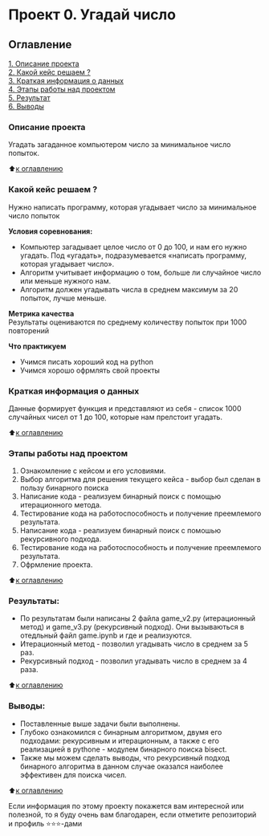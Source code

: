 # Проект 0. Угадай число

## Оглавление  
[1. Описание проекта](https://github.com/Serstefs/sfds/tree/main/Progect_0/README.md#Описание-проекта)  
[2. Какой кейс решаем ?](https://github.com/Serstefs/sfds/tree/main/Progect_0/README.md#Какой-кейс-решаем)  
[3. Краткая информация о данных](https://github.com/Serstefs/sfds/tree/main/Progect_0/README.md#Краткая-информация-о-данных)  
[4. Этапы работы над проектом](https://github.com/Serstefs/sfds/tree/main/Progect_0/README.md#Этапы-работы-над-проектом)  
[5. Результат](https://github.com/Serstefs/sfds/tree/main/Progect_0/README.md#Результат)    
[6. Выводы](https://github.com/Serstefs/sfds/tree/main/Progect_0/README.md#Выводы) 

### Описание проекта    
Угадать загаданное компьютером число за минимальное число попыток.

:arrow_up:[к оглавлению](https://github.com/Serstefs/sfds/tree/main/Progect_0/README.md#Оглавление)


### Какой кейс решаем ?    
Нужно написать программу, которая угадывает число за минимальное число попыток

**Условия соревнования:**  
- Компьютер загадывает целое число от 0 до 100, и нам его нужно угадать. Под «угадать», подразумевается «написать программу, которая угадывает число».
- Алгоритм учитывает информацию о том, больше ли случайное число или меньше нужного нам.
- Алгоритм должен угадывать числа в среднем максимум за 20 попыток, лучше меньше.

**Метрика качества**     
Результаты оцениваются по среднему количеству попыток при 1000 повторений

**Что практикуем**     
- Учимся писать хороший код на python
- Учимся хорошо офрмлять свой проекты

### Краткая информация о данных
Данные формирует функция и представляют из себя - список 1000 случайных чисел от 1 до 100, которые нам прелстоит угадать.
  
:arrow_up:[к оглавлению](https://github.com/Serstefs/sfds/tree/main/Progect_0/README.md#Оглавление)


### Этапы работы над проектом  
1. Ознакомление с кейсом и его условиями. 
2. Выбор алгоритма для решения текущего кейса - выбор был сделан в пользу бинарного поиска
3. Написание кода - реализуем бинарный поиск с помощью итерационного метода.
4. Тестирование кода на работоспособность и получение преемлемого результата.
5. Написание кода - реализуем бинарный поиск с помошью рекурсивного подхода.
6. Тестирование кода на работоспособность и получение преемлемого результата.
7. Офрмление проекта.

:arrow_up:[к оглавлению](https://github.com/Serstefs/sfds/tree/main/Progect_0/README.md#Оглавление)


### Результаты:  
- По результатам были написаны 2 файла game_v2.py (итерационный метод) и game_v3.py (рекурсивный подход). Они вызываються в отедльный файл game.ipynb и где и реализуются.
- Итерационный метод - позволил угадывать число в среднем за 5 раз.
- Рекурсивный подход - позволил угадывать число в среднем за 4 раза.  

:arrow_up:[к оглавлению](https://github.com/Serstefs/sfds/tree/main/Progect_0/README.md#Оглавление)


### Выводы:  
- Поставленные выше задачи были выполнены.
- Глубоко ознакомился с бинарным алгоритмом, двумя его подходами: рекурсивным и итерационным, а также с его реализацией в pythone - модулем бинарного поиска bisect.
- Также мы можем сделать выводы, что рекурсивный подход бинарного алгоритма в данном случае оказался наиболее эффективен для поиска чисел.

:arrow_up:[к оглавлению](https://github.com/Serstefs/sfds/tree/main/Progect_0/README.md#Оглавление)


Если информация по этому проекту покажется вам интересной или полезной, то я буду очень вам благодарен, если отметите репозиторий и профиль ⭐️⭐️⭐️-дами